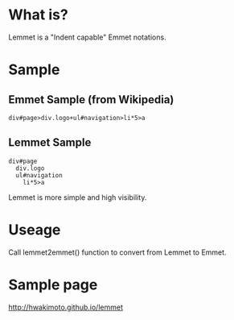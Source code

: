 # What is?

Lemmet is a "Indent capable" Emmet notations.

# Sample

## Emmet Sample (from Wikipedia)
```
div#page>div.logo+ul#navigation>li*5>a
```

## Lemmet Sample
```
div#page
  div.logo
  ul#navigation
    li*5>a
```

Lemmet is more simple and high visibility.

# Useage

Call lemmet2emmet() function to convert from Lemmet to Emmet.

# Sample page

http://hwakimoto.github.io/lemmet
